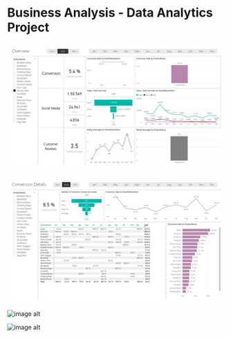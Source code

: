 # Business Analysis - Data Analytics Project

![image alt](https://github.com/annastudent2003/Business-Analysis/blob/be619c27130a5bb7c80ff1cc1055c7c31d46b80b/Dashboard/Power%20Bi%20Dashboard_page-0001.jpg)



![image alt](https://github.com/annastudent2003/Business-Analysis/blob/12858b4b786a31c460c5b2ff6d72db273fd017d6/Dashboard/Power%20Bi%20Dashboard_page-0002.jpg)

![image alt]()

![image alt]()
